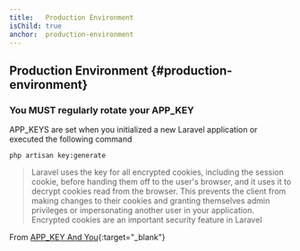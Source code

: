```yaml
---
title:   Production Environment
isChild: true
anchor:  production-environment
---
```


## Production Environment {#production-environment}


### You MUST regularly rotate your APP_KEY

APP_KEYS are set when you initialized a new Laravel application or executed the following command

```
php artisan key:generate 
```

> Laravel uses the key for all encrypted cookies, including the session cookie, before handing them off to the user's browser, and it uses it to decrypt cookies read from the browser. This prevents the client from making changes to their cookies and granting themselves admin privileges or impersonating another user in your application. Encrypted cookies are an important security feature in Laravel

From [APP_KEY And You](https://tighten.co/blog/app-key-and-you){:target="_blank"}